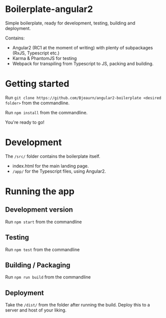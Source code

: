 # Boilerplate-angular2
Simple boilerplate, ready for development, testing, building and deployment. 

Contains:
- Angular2 (RC1 at the moment of writing) with plenty of subpackages (RxJS, Typescript etc.)
- Karma & PhantomJS for testing
- Webpack for transpiling from Typescript to JS, packing and building.

# Getting started
Run `git clone https://github.com/Bjeaurn/angular2-boilerplate <desired folder>` from the commandline.

Run `npm install` from the commandline.

You're ready to go!

# Development
The `/src/` folder contains the boilerplate itself.
- index.html for the main landing page.
- `/app/` for the Typescript files, using Angular2.

# Running the app

## Development version
Run `npm start` from the commandline

## Testing
Run `npm test` from the commandline

## Building / Packaging
Run `npm run build` from the commandline

## Deployment
Take the `/dist/` from the folder after running the build. Deploy this to a server and host of your liking. 


